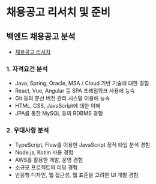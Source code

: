 # 채용공고 리서치 및 준비

## 백엔드 채용공고 분석

- [채용공고 리서치](https://github.com/qwaszx357/Recruit-research/blob/master/%EC%B1%84%EC%9A%A9%EA%B3%B5%EA%B3%A0%20%EB%A6%AC%EC%84%9C%EC%B9%98.md)

### 1. 자격요건 분석

- Java, Spring, Oracle, MSA / Cloud 기반 기술에 대한 경험
- React, Vue, Angular 등 SPA 프레임워크 사용에 능숙
- Git 등의 분산 버전 관리 시스템 이용에 능숙
- HTML, CSS, JavaScript에 대한 이해
- JPA를 통한 MySQL 등의 RDBMS 경험

### 2. 우대사항 분석

- TypeScript, Flow를 이용한 JavaScript 정적 타입 분석 경험
- Node.js, Kotlin 사용 경험
- AWS를 활용한 개발, 운영 경험
- 소규모 프로젝트의 리딩 경험
- 반응형 디자인, 웹 접근성, 웹 표준을 고려한 UI 개발 경험